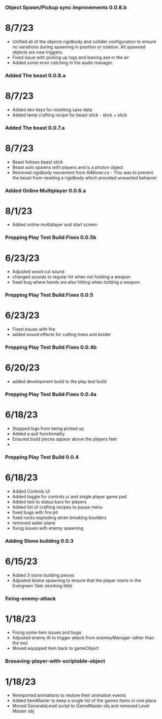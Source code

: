 ### Object Spawn/Pickup sync improvements 0.0.8.b
# 8/7/23
- Unified all of the objects rigidbody and collider configuration to ensure no variations during spawning in position or rotation. All spawned objects are now triggers. 
- Fixed issue with picking up logs and leaving axe in the air
- Added some error catching in the audio manager.

### Added The beast 0.0.8.a
# 8/7/23
- Added dev keys for resetting save data
- Added temp crafting recipe for beast stick - stick + stick

### Added The beast 0.0.7.a
# 8/7/23
- Beast follows beast stick
- Beast auto spawns with players and is a photon object
- Removed rigidbody movement from AiMover.cs - This was to prevent the beast from needing a rigidbody which provided unwanted behavior

### Added Online Multiplayer 0.0.6.a
# 8/1/23
- Added online multiplayer and start screen

### Prepping Play Test Build:Fixes 0.0.5b
# 6/23/23
- Adjusted wood cut sound
- changed sounds to regular hit when not holding a weapon
- fixed bug where hands are also hitting when holding a weapon


### Prepping Play Test Build:Fixes 0.0.5
# 6/23/23
- Fixed issues with fire
- added sound effects for cutting trees and bolder

### Prepping Play Test Build:Fixes 0.0.4b
# 6/20/23
- added development build to the play test build

### Prepping Play Test Build:Fixes 0.0.4a
# 6/18/23
- Stopped logs from being picked up
- Added a quit functionality
- Ensured build pieces appear above the players feet
- 
### Prepping Play Test Build 0.0.4
# 6/18/23
- Added Controls UI
- Added toggle for controls ui and single player game pad
- Added text to status bars for players
- Added list of crafting recipes to pause menu
- fixed bugs with fire pit
- fixed rocks exploding when breaking boulders
- removed water plane
- fixing issues with enemy spawning

### Adding Stone building 0.0.3
# 6/15/23
- Added 3 stone building pieces
- Adjusted biome spawning to ensure that the player starts in the Evergreen Vale (working title)

### fixing-enemy-attack
#  1/18/23
- Fixing some item issues and bugs
- Adjusted enemy AI to trigger attack from enemeyManager rather than the tool
- Moved equipped item back to gameObject

### Brasaving-player-with-scriptable-object
#  1/18/23
- Reimported animations to restore their animation events
- Added ItemMaster to keep a single list of the games items in one place
- Moved GenerateLevel script to GameMaster obj and removed Level Master obj